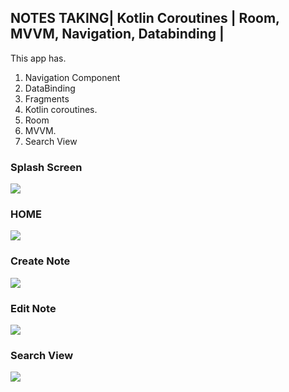 ## NOTES TAKING| Kotlin Coroutines | Room, MVVM, Navigation, Databinding | 

This app has.

1. Navigation Component
2. DataBinding
3. Fragments
4. Kotlin coroutines.
5. Room
6. MVVM.
7. Search View 


### Splash Screen
![](images/1.png)

### HOME 
![](images/2.png)

### Create Note 
![](images/3.png)

### Edit Note
![](images/4.png)


### Search View
![](images/5.png)

